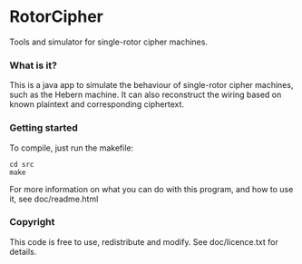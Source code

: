 RotorCipher
===========

Tools and simulator for single-rotor cipher machines.

### What is it?
This is a java app to simulate the behaviour of single-rotor cipher machines, such as the Hebern machine. It can also reconstruct the wiring based on known plaintext and corresponding ciphertext.

### Getting started
To compile, just run the makefile:

    cd src
    make

For more information on what you can do with this program, and how to use it, see doc/readme.html

### Copyright
This code is free to use, redistribute and modify. See doc/licence.txt for details.
